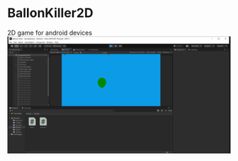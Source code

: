 # BallonKiller2D
2D game for android devices
![Alt Text](https://github.com/ramazantoy/BallonKiller2D/blob/main/Ballon%20Killer.png)
